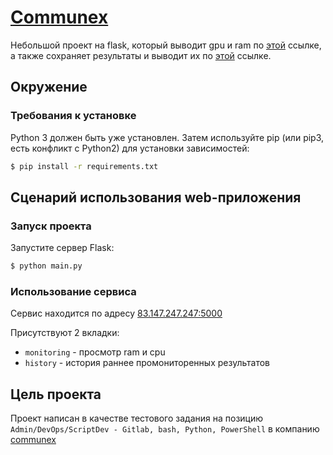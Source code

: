 # [Communex](https://www.communex.app/)

Небольшой проект на flask, который выводит gpu и ram по [этой](http://83.147.247.247:5000/monitoring) ссылке,
а также сохраняет результаты и выводит их по [этой](http://83.147.247.247:5000/history) ссылке.

## Окружение

### Требования к установке

Python 3 должен быть уже установлен. Затем используйте pip (или pip3, есть конфликт с Python2) для установки
зависимостей:

```bash
$ pip install -r requirements.txt
``` 

## Сценарий использования web-приложения

### Запуск проекта

Запустите сервер Flask:

```bash
$ python main.py
```

### Использование сервиса

Сервис находится по адресу [83.147.247.247:5000](http://83.147.247.247:5000)

Присутствуют 2 вкладки:
- `monitoring` - просмотр ram и cpu
- `history` - история раннее промониторенных результатов 

## Цель проекта

Проект написан в качестве тестового задания на позицию `Admin/DevOps/ScriptDev - Gitlab, bash, Python, PowerShell` в компанию [communex](https://www.communex.app/)

